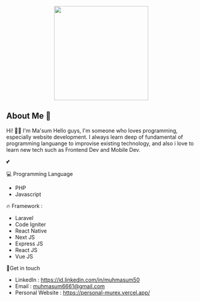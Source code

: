 <p align="center"><a href="https://personal-murex.vercel.app/" target="_blank"><img src="https://personal-murex.vercel.app/img/picture-1.png" width="250"></a></p>

## About Me 👋
Hi! 👋️👋 I'm Ma'sum Hello guys, I'm someone who loves programming, especially website development. I always learn deep of fundamental of programming languange to improvise existing technology, and also i love to learn new tech such as Frontend Dev and Mobile Dev.

 💕


💻️ Programming Language
- PHP
- Javascript

🔥️ Framework :
- Laravel
- Code Igniter
- React Native
- Next JS
- Express JS
- React JS
- Vue JS

👨‍Get in touch

- LinkedIn : https://id.linkedin.com/in/muhmasum50
- Email : muhmasum6661@gmail.com
- Personal Website : https://personal-murex.vercel.app/

